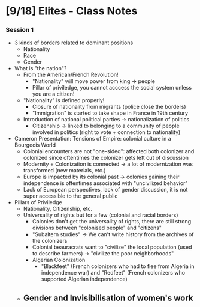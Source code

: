 # [9/18] Elites - Class Notes

### Session 1

- 3 kinds of borders related to dominant positions
  - Nationality 
  - Race
  - Gender
- What is "the nation"?
  - From the American/French Revolution!
    - "Nationality" will move power from king $\rightarrow$ people
    - Pillar of priviledge, you cannot acccess the social system unless you are a citizen!
  - "Nationality" is defined properly!
    - Closure of nationality from migrants (police close the borders)
    - "Immigration" is started to take shape in France in 19th century
  - Introduction of national political parties $\rightarrow$ nationalization of politics
    - Citizenship $\rightarrow$ linked to belonging to a community of people involved in politics (right to vote + connection to nationality)
- Cameron Presentation: Tensions of Empire: colonial culture in a Bourgeois World
  - Colonial encounters are not "one-sided": affected both colonizer and colonized since oftentimes the colonizer gets left out of discussion
  - Modernity + Colonization is connected $\rightarrow$ a lot of modernization was transformed (new materials, etc.)
  - Europe is impacted by its colonial past $\rightarrow$ colonies gaining their independence is oftentimes associated with "uncivilized behavior"
  - Lack of European perspectives, lack of gender discussion, it is not super accessible to the general public
- Pillars of Priviledge
  - Nationality, Citizenship, etc.
  - Universality of rights but for a few (colonial and racial borders) 
    - Colonies don't get the universality of rights, there are still strong divisions between "colonised people" and "citizens"
    - "Subaltern studies" $\rightarrow$ We can't write history from the archives of the colonizers
    - Colonial beauracrats want to "civilize" the local population (used to describe farmers) $\rightarrow$ "civilize the poor neighborhoods" 
    - Algerian Colonization
      - "Blackfeet" (French colonizers who had to flee from Algeria in independence war) and "Redfeet" (French colonizers who supported Algerian independence)
  - Gender and Invisibilisation of women's work
    - 